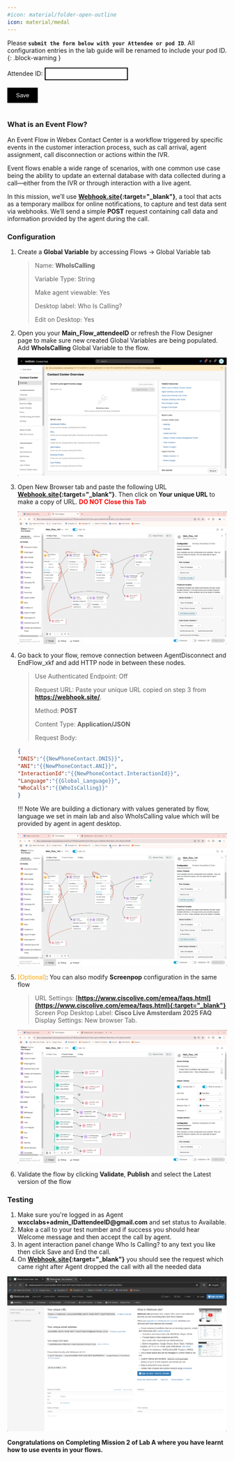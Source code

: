 ```yaml
---
#icon: material/folder-open-outline
icon: material/medal
---
```


<script>
 function update () {
    const form = document.forms['attendee-form'];
    if (form) {
      form.addEventListener('submit', function (event) {
        event.preventDefault();
        const inputs = Array.from(form.querySelectorAll('input'));
        const values = inputs.reduce((acc, input) => {
          acc[input.id + '_out'] = input.value;
          return acc;
        }, {});

        Object.entries(values).forEach(([id, value]) => {
          const elements = document.getElementsByClassName(id);
          Array.from(elements).forEach(element => {

            console.log(element.innerHTML);
            if(Number(element.innerHTML) > 99 ){
               console.log(`Got a 99+ attendee: ${element.innerHTML}`);
               element.innerHTML = value;
             }
            else{
               console.log(`Got a sub 99 attendee: ${element.innerHTML}`);
               if(element.innerHTML.includes('gmail.com'))
               {
                element.innerHTML = `0${value}`;
                }
               else{
                element.innerHTML = value;
               }
                }
          });
        });
        const attendeeIDInput = form.elements['attendeeID'];
       if (attendeeIDInput && attendeeIDInput.value !== 'Your_Attendee_ID') {
          localStorage.setItem('attendeeID', attendeeIDInput.value);
        }
      });
    }
  };
</script>
<style>
  /* Style for the button */
  button {
    background-color: black; /* Set the background color to black */
    color: white; /* Set the text color to white */
    border: none; /* Remove the border */
    padding: 10px 20px; /* Add some padding for better appearance */
    cursor: pointer; /* Show a pointer cursor on hover */
  }

   /* Style for the input element */
  input[type="text"] {
    border: 2px solid black; /* Set the border thickness to 2px */
    padding: 5px; /* Add some padding for better appearance */

</style>


 Please **`submit the form below with your Attendee or pod ID`**. All configuration entries in the lab guide will be renamed to include your pod ID.
{: .block-warning }

<script>
document.forms["attendee-form"][1].value = localStorage.getItem("attendeeID") || "Your Attendee ID" 
</script>
<form id="attendee-form">
  <label for="attendee">Attendee ID:</label>
  <input type="text" id="attendee" name="attendee" onChange="update()"><br>
<br>
  <button onclick="update()">Save</button>
</form>

<br/>

### What is an Event Flow?

An Event Flow in Webex Contact Center is a workflow triggered by specific events in the customer interaction process, such as call arrival, agent assignment, call disconnection or actions within the IVR.

Event flows enable a wide range of scenarios, with one common use case being the ability to update an external database with data collected during a call—either from the IVR or through interaction with a live agent.

In this mission, we’ll use **[Webhook.site](https://webhook.site/){:target="_blank"}**, a tool that acts as a temporary mailbox for online notifications, to capture and test data sent via webhooks. We’ll send a simple **POST** request containing call data and information provided by the agent during the call.

### Configuration

1. Create a **Global Variable** by accessing Flows -> Global Variable tab
    
    > Name: **WhoIsCalling**
    >
    > Variable Type: String
    >
    > Make agent viewable: Yes
    >
    > Desktop label: Who Is Calling?
    >
    > Edit on Desktop: Yes
        
        
2. Open you your **Main_Flow_<w class = "attendee_out">attendeeID</w>** or refresh the Flow Designer page to make sure new created Global Variables are being populated. Add **WhoIsCalling** Global Variable to the flow.
    
    ![profiles](../graphics/Lab1/AM2_GV.gif)
    

3. Open New Browser tab and paste the following URL **[Webhook.site](https://webhook.site/){:target="_blank"}**. Then click on **Your unique URL** to make a copy of URL. **<span style="color: red;">DO NOT Close this Tab</span>**

    ![profiles](../graphics/Lab1/AM2_webhooksite.gif)
    
4. Go back to your flow, remove connection between AgentDisconnect and EndFlow_xkf and add HTTP node in between these nodes.
      
    > Use Authenticated Endpoint: Off
    >
    > Request URL: Paste your unique URL copied on step 3 from **https://webhook.site/**.
    >
    > Method: **POST**
    >
    > Content Type: **Application/JSON**
    >
    > Request Body:  
    ```JSON
    {
    "DNIS":"{{NewPhoneContact.DNIS}}",
    "ANI":"{{NewPhoneContact.ANI}}",
    "InteractionId":"{{NewPhoneContact.InteractionId}}",
    "Language":"{{Global_Language}}",
    "WhoCalls":"{{WhoIsCalling}}"
    }
    ```

    !!! Note
        We are building a dictionary with values generated by flow, language we set in main lab and also WhoIsCalling value which will be provided by agent in agent desktop.
    
    ![profiles](../graphics/Lab1/AM2_httpevent.gif)
    
5. <span style="color: orange;">[Optional]</span>: You can also modify **Screenpop** configuration in the same flow
    > URL Settings: **[https://www.ciscolive.com/emea/faqs.html](https://www.ciscolive.com/emea/faqs.html){:target="_blank"}**
    > Screen Pop Desktop Label: **Cisco Live Amsterdam 2025 FAQ**
    > Display Settings: New browser Tab.
  
   ![profiles](../graphics/Lab1/AM2_Screenpop.gif)
    
7. Validate the flow by clicking **Validate**, **Publish** and select the Latest version of the flow
    
### Testing
    
1. Make sure you're logged in as Agent **wxcclabs+admin_ID<w class = "attendee_out">attendeeID</w>@gmail.com** and set status to Available.
2. Make a call to your test number and if success you should hear Welcome message and then accept the call by agent.
3. In agent interaction panel change  Who Is Calling? to any text you like then click Save and End the call.
4. On **[Webhook.site](https://webhook.site/){:target="_blank"}** you should see the request which came right after Agent dropped the call with all the needed data 

![profiles](../graphics/Lab1/AM2_Testing.gif)

**Congratulations on Completing Mission 2 of Lab A where you have learnt how to use events in your flows.**
